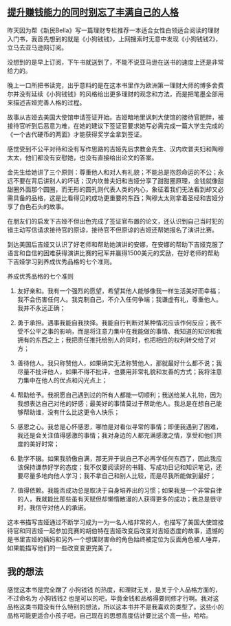 ## [提升赚钱能力的同时别忘了丰满自己的人格](https://book.douban.com/review/5331570/)
昨天因为帮《新民Bella》写一篇理财专栏推荐一本适合女性白领适合阅读的理财入门书，我首先想到的就是《小狗钱钱》，上网搜索时无意中发现《小狗钱钱2》，立马去亚马逊网订阅。

没想到的是早上订阅，下午书就送到了，不能不说亚马逊在送书的速度上还是非常给力的。

晚上一口所把书读完，出乎意料的是在这本书里作为欧洲第一理财大师的博多舍费尔并没有延续《小狗钱钱》的风格给出更多理财的观念和方法，而是把笔墨全部用来描述吉娅完善人格的过程。



故事从吉娅去美国大使馆申请签证开始。吉娅暗地里讽刺大使馆的接待官肥胖，被接待官听到后恶意为难，在她的建议下签证官要求她写必需完成一篇大学生完成的《一个古代硬币的两面》才能获得奖学金拿到签证。

感觉受到不公平对待和没有写作思路的吉娅先后求教金先生、汉内坎普夫妇和陶穆太太，他们都没有安慰她，也没有直接给出论文的答案。

金先生给她讲了三个原则：尊重他人和对人有礼貌；不能总是抱怨命运的不公；永远不要在背后讲别人的坏话；汉内坎普夫妇和吉娅分享了甜甜圈原理，金钱就像甜甜圈外面那个圆圈，而无形的圆孔则代表人类的内心，象征着我们无法看到却又必需具备的品格，这是比看得见的成功更重要的东西；陶穆太太则拿着圣经和吉娅分享了白色石头的故事。

在朋友们的启发下吉娅不但出色完成了签证官布置的论文，还认识到自己当时犯的错主动写信请求接待官的原谅，接待官不但原谅的吉娅还帮她报名了演讲比赛。

到达美国后吉娅又认识了好老师和帮助她演讲的安娜，在安娜的帮助下吉娅克服了语言和自信的困难获得演讲比赛的冠军并赢得1500美元的奖励，在好老师的帮助下吉娅学习到养成优秀品格的七个准则。

养成优秀品格的七个准则

1. 友好亲和。我有一个强烈的愿望，希望其他人能够像我一样生活美好而幸福；我不会伤害任何人。我克制自己，不介入任何争端；我谦虚有礼，尊重他人。我并不永远正确；

2. 勇于承担。遇事我能自我抉择。我能自行判断对某种情况应该作何反应；我不受不公平之事的影响，而是将注意力集中在我能做的事情、我知道的知识和我拥有的东西之上；我把责任推托给别人的同时，也把相应的权利转交给了对方；

3. 善待他人。我只称赞他人，如果确实无法称赞他人，那就最好什么都不说；我尽量不批评他人，如果不得不批评，也要用非常礼貌和友善的方式；我将注意力集中在他人的优点和闪光点上；

4. 帮助给予。我祝愿自己遇到过的所有人都能一切顺利；我送给某人礼物，因为我想表达自己对他的好感；最美好的事情莫过于帮助他人。我总是在想自己能够帮助谁，没有什么比这更令人快乐；

5. 感恩之心。我总是心怀感恩，哪怕是对看似寻常的事情；即便我遇到了困难，我还是会关注值得感激的事情；我对身边的人都充满感激之情，享受和他们共度的美好时常；

6. 勤学不辍。如果我骄傲自满，那无异于说自己不必再学任何东西了，因此我应该保持谦恭好学的态度；我不仅要阅读好的书籍、写成功日记和知识笔记，还要尽量多地向他人学习；我不拿自己和别人比较，而是尽我所能做到最好；

7. 值得依赖。我能否成功总是取决于自身培养出的习惯；如果我是一个非常自律的人，我就能比那些虽有天赋但却懒惰散漫的人获得更多的成功；我总是很守时，我信守对他人的承诺。

这本书描写吉娅通过不断学习成为一为一名人格非常的人，也描写了美国大使馆接待官和同吉娅一起参加竞赛的胡伯特在吉娅改变后改变对吉娅态度的故事，遗憾的是书里吉娅的姨妈和另外一个想谋财害命的角色始终被定位为反面角色被人唾弃，如果能描写他们的一些改变变更完美了。

## 我的想法
感觉这本书是完全蹭了 小狗钱钱 的热度，和理财无关，是关于个人品格方面的，不过命名为 小狗钱钱2 也是可以的吧，毕竟金钱和品格得要同修才行啊。我对这品格这类书籍没有什么特别的想法，所以这本书并不是我喜欢的类型了。这些小的品格可能更适合小孩子吧，自己现在的思想高度估计要比这个高一些，哈哈。
